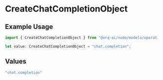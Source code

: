 # CreateChatCompletionObject

## Example Usage

```typescript
import { CreateChatCompletionObject } from "@orq-ai/node/models/operations";

let value: CreateChatCompletionObject = "chat.completion";
```

## Values

```typescript
"chat.completion"
```